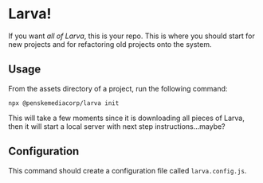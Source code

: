 # Larva!

If you want _all of Larva_, this is your repo. This is where you should start for new projects and for refactoring old projects onto the system.

## Usage

From the assets directory of a project, run the following command:

`npx @penskemediacorp/larva init`

This will take a few moments since it is downloading all pieces of Larva, then it will start a local server with next step instructions...maybe?

## Configuration

This command should create a configuration file called `larva.config.js`.